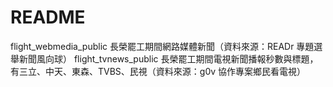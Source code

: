 # README
flight_webmedia_public  長榮罷工期間網路媒體新聞（資料來源：READr 專題選舉新聞風向球）
flight_tvnews_public  長榮罷工期間電視新聞播報秒數與標題，有三立、中天、東森、TVBS、民視（資料來源：g0v 協作專案鄉民看電視）

